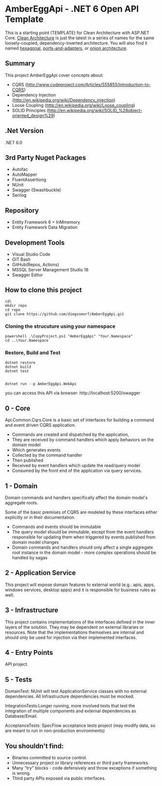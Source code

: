 # AmberEggApi - .NET 6 Open API Template
This is a starting point (TEMPLATE) for Clean Architecture with ASP.NET Core. [Clean Architecture](https://8thlight.com/blog/uncle-bob/2012/08/13/the-clean-architecture.html) is just the latest in a series of names for the same loosely-coupled, dependency-inverted architecture. You will also find it named [hexagonal](http://alistair.cockburn.us/Hexagonal+architecture), [ports-and-adapters](http://www.dossier-andreas.net/software_architecture/ports_and_adapters.html), or [onion architecture](http://jeffreypalermo.com/blog/the-onion-architecture-part-1/).

## Summary
This project AmberEggApi cover concepts about:  
 - CQRS (http://www.codeproject.com/Articles/555855/Introduction-to-CQRS)
 - Dependency Injection (http://en.wikipedia.org/wiki/Dependency_injection)
 - Loose Coupling (http://en.wikipedia.org/wiki/Loose_coupling)
 - SOLID Principles (http://en.wikipedia.org/wiki/SOLID_%28object-oriented_design%29)
 
## .Net Version
.NET 6.0

## 3rd Party Nuget Packages 
- Autofac
- AutoMapper
- FluentAssertiong
- NUnit
- Swagger (Swashbuckle) 
- Serilog

## Repository
- Entity Framework 6 + InMmemory
- Entity Framework Data Migration
 
## Development Tools
 - Visual Studio Code
 - GIT Bash
 - GitHub(Repos, Actions)
 - MSSQL Server Management Studio 18 
 - Swagger Editor  

## How to clone this project

```
cd\
mkdir repo
cd repo
git clone https://github.com/diegosmorf/AmberEggApi.git
```

### Cloning the strucuture using your namespace
```
powershell .\CopyProject.ps1 "AmberEggApi" "Your.Namespace"
cd ..\Your.Namespace
```

### Restore, Build and Test
```
dotnet restore
dotnet build
dotnet test


dotnet run --p AmberEggApi.WebApi

```

you can access this API via browser: http://localhost:5200/swagger

## 0 - Core
Api.Common.Cqrs.Core is a basic set of interfaces for building a command and event driven CQRS application. 

- Commands are created and dispatched by the application, 
- They are received by command handlers which apply behaviors on the domain model
- Which generates events 
- Collected by the command handler
- Then published
- Received by event handlers which update the read/query model 
- Consumed by the front end of the application via query services.

## 1 - Domain
Domain commands and handlers specifically affect the domain model's aggregate roots. 

Some of the basic premises of CQRS are modeled by these interfaces either explicitly or in their documentation.

- Commands and events should be immutable
- The query model should be immutable, except from the event handlers responsible for updating them when triggered by events published from domain model changes
- Domain commands and handlers should only affect a single aggregate root instance in the domain model - more complex operations should be handled by sagas

## 2 - Application Service
This project will expose domain features to external world (e.g.: apis, apps, windows services, desktop apps) and it is responsible for business rules as well.

## 3 - Infrastructure

This project contains implementations of the interfaces defined in the inner layers of the solution. They may be dependent on external libraries or resources. Note that the implementations themselves are internal and should only be used for injection via their implemented interfaces. 

## 4 - Entry Points 

API project.

## 5 - Tests

DomainTest: NUnit will test ApplicationService classes with no external dependencies. All Infrastructure dependencies must be mocked. 

IntegrationTests:Longer running, more involved tests that test the integration of multiple components and external dependencies as Database/Email.

AcceptanceTests: SpecFlow acceptance tests project (may modify data, so are meant to run in non-production environments)

## You shouldn't find:

  - Binaries committed to source control.
  - Unnecessary project or library references or third party frameworks.
  - Many "try" blocks - code defensively and throw exceptions if something is wrong.
  - Third party APIs exposed via public interfaces.
